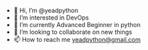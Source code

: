 - 👋 Hi, I’m @yeadpython
- 👀 I’m interested in DevOps
- 🌱 I’m currently Advanced Beginner in python
- 💞️ I’m looking to collaborate on new things
- 📫 How to reach me yeadpython@gmail.com

<!---
yeadpython/yeadpython is a ✨ special ✨ repository because its `README.md` (this file) appears on your GitHub profile.
You can click the Preview link to take a look at your changes.
--->
